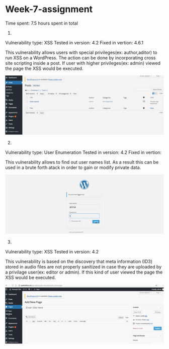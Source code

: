 # Week-7-assignment
Time spent: 7.5 hours spent in total


1.
Vulnerability type: XSS 
Tested in version: 4.2
Fixed in vertion: 4.6.1

This vulnerability allows users with special privileges(ex: author,aditor) to run XSS on a WordPress. The action can be done by incorporating cross site scripting inside a post. If user with higher privileges(ex: admin) viewed the page the XSS would be executed.

<img src='exploit1.gif' title='exploit1' width='' alt='' />


2.
Vulnerability type: User Enumeration 
Tested in version: 4.2
Fixed in vertion: 

This vulnerability allows to find out user names list. As a result this can be used in a brute forth atack in order to gain or modify private data.

<img src='exploit2.gif' title='exploit2' width='' alt='' />

3.
Vulnerability type: XSS
Tested in version: 4.2


This vulnerability is based on the discovery that meta information (ID3) stored in audio files are
not properly sanitized in case they are uploaded by a privilage user(ex: editor or admin). If this kind of user viewed the page the XSS would be executed.


<img src='exploit3.gif' title='exploit3' width='' alt='' />


